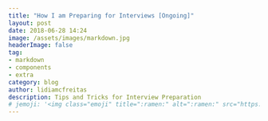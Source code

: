 ```yaml
---
title: "How I am Preparing for Interviews [Ongoing]"
layout: post
date: 2018-06-28 14:24
image: /assets/images/markdown.jpg
headerImage: false
tag:
- markdown
- components
- extra
category: blog
author: lidiamcfreitas
description: Tips and Tricks for Interview Preparation
# jemoji: '<img class="emoji" title=":ramen:" alt=":ramen:" src="https://assets.github.com/images/icons/emoji/unicode/1f35c.png" height="20" width="20" align="absmiddle">'
---
```



